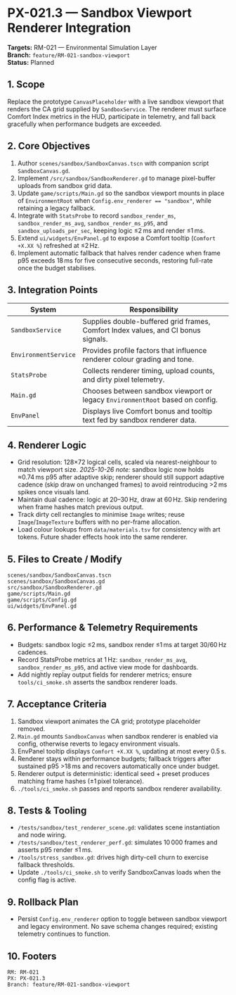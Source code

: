 # PX-021.3 — Sandbox Viewport Renderer Integration
**Targets:** RM-021 — Environmental Simulation Layer  
**Branch:** `feature/RM-021-sandbox-viewport`  
**Status:** Planned

## 1. Scope
Replace the prototype `CanvasPlaceholder` with a live sandbox viewport that renders the CA grid supplied by `SandboxService`. The renderer must surface Comfort Index metrics in the HUD, participate in telemetry, and fall back gracefully when performance budgets are exceeded.

## 2. Core Objectives
1. Author `scenes/sandbox/SandboxCanvas.tscn` with companion script `SandboxCanvas.gd`.
2. Implement `/src/sandbox/SandboxRenderer.gd` to manage pixel-buffer uploads from sandbox grid data.
3. Update `game/scripts/Main.gd` so the sandbox viewport mounts in place of `EnvironmentRoot` when `Config.env_renderer == "sandbox"`, while retaining a legacy fallback.
4. Integrate with `StatsProbe` to record `sandbox_render_ms`, `sandbox_render_ms_avg`, `sandbox_render_ms_p95`, and `sandbox_uploads_per_sec`, keeping logic ≤2 ms and render ≤1 ms.
5. Extend `ui/widgets/EnvPanel.gd` to expose a Comfort tooltip (`Comfort +X.XX %`) refreshed at ≤2 Hz.
6. Implement automatic fallback that halves render cadence when frame p95 exceeds 18 ms for five consecutive seconds, restoring full-rate once the budget stabilises.

## 3. Integration Points
| System | Responsibility |
| --- | --- |
| `SandboxService` | Supplies double-buffered grid frames, Comfort Index values, and CI bonus signals. |
| `EnvironmentService` | Provides profile factors that influence renderer colour grading and tone. |
| `StatsProbe` | Collects renderer timing, upload counts, and dirty pixel telemetry. |
| `Main.gd` | Chooses between sandbox viewport or legacy `EnvironmentRoot` based on config. |
| `EnvPanel` | Displays live Comfort bonus and tooltip text fed by sandbox renderer data. |

## 4. Renderer Logic
- Grid resolution: 128×72 logical cells, scaled via nearest-neighbour to match viewport size. *2025-10-26 note:* sandbox logic now holds ≈0.74 ms p95 after adaptive skip; renderer should still support adaptive cadence (skip draw on unchanged frames) to avoid reintroducing >2 ms spikes once visuals land.
- Maintain dual cadence: logic at 20–30 Hz, draw at 60 Hz. Skip rendering when frame hashes match previous output.
- Track dirty cell rectangles to minimise `Image` writes; reuse `Image`/`ImageTexture` buffers with no per-frame allocation.
- Load colour lookups from `data/materials.tsv` for consistency with art tokens. Future shader effects hook into the same renderer.

## 5. Files to Create / Modify
```
scenes/sandbox/SandboxCanvas.tscn
scenes/sandbox/SandboxCanvas.gd
src/sandbox/SandboxRenderer.gd
game/scripts/Main.gd
game/scripts/Config.gd
ui/widgets/EnvPanel.gd
```

## 6. Performance & Telemetry Requirements
- Budgets: sandbox logic ≤2 ms, sandbox render ≤1 ms at target 30/60 Hz cadences.
- Record StatsProbe metrics at 1 Hz: `sandbox_render_ms_avg`, `sandbox_render_ms_p95`, and active view mode for dashboards.
- Add nightly replay output fields for renderer metrics; ensure `tools/ci_smoke.sh` asserts the sandbox renderer loads.

## 7. Acceptance Criteria
1. Sandbox viewport animates the CA grid; prototype placeholder removed.
2. `Main.gd` mounts `SandboxCanvas` when sandbox renderer is enabled via config, otherwise reverts to legacy environment visuals.
3. EnvPanel tooltip displays `Comfort +X.XX %`, updating at most every 0.5 s.
4. Renderer stays within performance budgets; fallback triggers after sustained p95 >18 ms and recovers automatically once under budget.
5. Renderer output is deterministic: identical seed + preset produces matching frame hashes (±1 pixel tolerance).
6. `./tools/ci_smoke.sh` passes and reports sandbox renderer availability.

## 8. Tests & Tooling
- `/tests/sandbox/test_renderer_scene.gd`: validates scene instantiation and node wiring.
- `/tests/sandbox/test_renderer_perf.gd`: simulates 10 000 frames and asserts p95 render ≤1 ms.
- `/tools/stress_sandbox.gd`: drives high dirty-cell churn to exercise fallback thresholds.
- Update `./tools/ci_smoke.sh` to verify SandboxCanvas loads when the config flag is active.

## 9. Rollback Plan
- Persist `Config.env_renderer` option to toggle between sandbox viewport and legacy environment. No save schema changes required; existing telemetry continues to function.

## 10. Footers
```
RM: RM-021
PX: PX-021.3
Branch: feature/RM-021-sandbox-viewport
```
